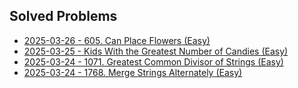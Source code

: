 ## Solved Problems
- [2025-03-26 - 605. Can Place Flowers (Easy)](LeetCode/Easy/2025-03-26/README.md)
- [2025-03-25 - Kids With the Greatest Number of Candies (Easy)](LeetCode/Easy/2025-03-25/README.md)
- [2025-03-24 - 1071. Greatest Common Divisor of Strings (Easy)](LeetCode/Easy/2025-03-24/README.md)
- [2025-03-24 - 1768. Merge Strings Alternately (Easy)](LeetCode/Easy/2025-03-23/README.md)


